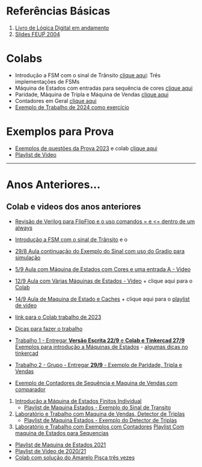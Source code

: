 
# Referências Básicas
1. [Livro de Lógica Digital em andamento](https://colab.research.google.com/drive/19Hx2VVszGURzVRCw6IQqC9SXse4hBxse?usp=sharing)
2. [Slides FEUP 2004](https://web.fe.up.pt/~aja/PSD2004_05/slides/42-70.pdf)

# Colabs
* Introdução a FSM com o sinal de Trânsito [clique aqui](https://colab.research.google.com/drive/1QH_gkbgfoL2nmEw3e4PH8naGjNf2ATNd): Três implementações de FSMs
* Máquina de Estados com entradas para sequência de cores [clique aqui](https://colab.research.google.com/drive/1sJHNdp4R_8ziY4QNLDcyHnVpU0KTXbX0?usp=sharing)
* Paridade, Máquina de Tripla e Máquina de Vendas [clique aqui](https://colab.research.google.com/drive/1eNKWvlzjtjhqw3H3qWdobHE4gMVmZOZU?usp=sharing)
* Contadores em Geral [clique aqui](https://colab.research.google.com/drive/1IbYN7mq5kUhaqTWDolTMkwhBD71d4jPy?usp=sharing)
* [Exemplo de Trabalho de 2024 como exercício](https://colab.research.google.com/drive/1cIsHsaC3JZVWpYgpVGQ68QKoEgF_5yig?usp=sharing)
  
# Exemplos para Prova

* [Exemplos de questões da Prova 2023](https://github.com/arduinoufv/inf250/blob/master/2023/exemplos_fsm.md) e colab [clique aqui](https://colab.research.google.com/drive/125SEOMvap7XiBO3YRf-L5n_XuvG6iZQD?usp=sharing)
* [Playlist de Video](https://www.youtube.com/playlist?list=PLcvOyD_LMr6nMzBUR-i6STZfg9MR0AVN5)
  
------
# Anos Anteriores...

## Colab e videos dos anos anteriores

* [Revisão de Verilog para FlipFlop e o uso comandos = e <= dentro de um always](https://www.youtube.com/playlist?list=PLcvOyD_LMr6kahvAb8uE4z-Q7NPa_4nnw)
* [Introdução a FSM com o sinal de Trânsito](https://www.youtube.com/playlist?list=PLcvOyD_LMr6lQzPd9wp5VsnJSQf4qZ-7L) e o
* [29/8 Aula continuação do Exemplo do Sinal com uso do Gradio para simulação](https://www.youtube.com/playlist?list=PLcvOyD_LMr6m2XJdC9m1Z6o8aASHzDSma)
  
* [5/9 Aula com Máquina de Estados com Cores e uma entrada A - Video](https://www.youtube.com/playlist?list=PLcvOyD_LMr6lM7rHR_yP0mRBbQCWWyJl2) 
* [12/9 Aula com Várias Máquinas de Estados - Video](https://www.youtube.com/playlist?list=PLcvOyD_LMr6mavVi7VLEDvEuoxstWAhfd) + clique aqui para o [Colab](https://colab.research.google.com/drive/1f8eBLjbXRhE18IV1uNKdJOLdS2FxVmj7?usp=sharing)

* [14/9 Aula de Maquina de Estado e Caches](https://colab.research.google.com/drive/1mB-8C_IhO8Q_kqhWYugCUxUreWOLadyR?usp=sharing) + clique aqui para o [playlist de video](https://www.youtube.com/playlist?list=PLcvOyD_LMr6kliSWm7FMXlX-NJ6QhdSnR)

* [link para o Colab trabalho de 2023](https://colab.research.google.com/drive/1xUynbYyjcn9jxyBCksVnShXZ_KUFPmDm?usp=sharing)
* [Dicas para fazer o trabalho](https://www.youtube.com/playlist?list=PLcvOyD_LMr6nV5hJFH5h5wELFJrpLzP87)
 * [Trabalho 1 - Entregar **Versão Escrita 22/9** e **Colab e Tinkercad 27/9** Exemplos para introdução a Máquinas de Estados](https://colab.research.google.com/drive/1PbSVpL_3nediedSoxAfgE7ibMW5thHZy?usp=sharing) - [algumas dicas no tinkercad](https://youtu.be/HPvzTf_zgtI)
* [Trabalho 2 - Grupo - Entregar **29/9** - Exemplo de Paridade, Tripla e Vendas](https://colab.research.google.com/drive/1eNKWvlzjtjhqw3H3qWdobHE4gMVmZOZU?usp=sharing)
* [Exemplo de Contadores de Sequência e Maquina de Vendas com comparador](https://colab.research.google.com/drive/1yh2UZG6YACchVNhNzoL3PH67On-aAbQb?usp=sharing)
1. [Introdução a Máquina de Estados Finitos Individual](https://colab.research.google.com/drive/14MYkd-IVFysKOHlQRZTR3jUiHcL83omW?usp=sharing)
   * [Playlist de Maquina Estados - Exemplo do Sinal de Transito](https://www.youtube.com/playlist?list=PLcvOyD_LMr6m4TGuZiSGuPDHyzEqPoqtb)
2. [Laboratório e Trabalho com Maquina de Vendas, Detector de Triplas  ](https://colab.research.google.com/drive/1ug2SJxz-u-Cb0EpXEn_eSnOvqpQE4EFh?usp=sharing)
   * [Playlist de Maquina Estados - Exemplo do Detector de Triplas](https://www.youtube.com/playlist?list=PLcvOyD_LMr6kBdSQcKKsR16C6CsQhCAjJ)
3. [ Laboratório e Trabalho com Exemplos com Contadores](https://colab.research.google.com/drive/1IbYN7mq5kUhaqTWDolTMkwhBD71d4jPy?usp=sharing)
    [Playlist Com maquina de Estados para Sequencias](https://www.youtube.com/playlist?list=PLcvOyD_LMr6n7F25wsZSpg0uU2h2PxolO)
* [Playlist de Maquina de Estados 2021](https://www.youtube.com/playlist?list=PLcvOyD_LMr6m4TGuZiSGuPDHyzEqPoqtb)
* [Playlist de Vídeo de 2020/21](https://www.youtube.com/playlist?list=PLcvOyD_LMr6kvCM9UgFxOmSUlMuzBei6Q)
* [Colab com solução do Amarelo Pisca três vezes](https://colab.research.google.com/drive/1CCeYejcOJkLq2t0F92sGssm6ee31Hbd9?usp=sharing)
